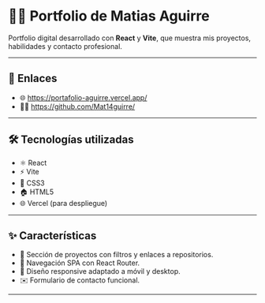 # 👨‍💻 Portfolio de Matias Aguirre

Portfolio digital desarrollado con **React** y **Vite**, que muestra mis proyectos, habilidades y contacto profesional.

---

## 🔗 Enlaces

- 🌐 https://portafolio-aguirre.vercel.app/
- 🧑‍💻 https://github.com/Mat14guirre/

---

## 🛠️ Tecnologías utilizadas

- ⚛️ React  
- ⚡ Vite  
- 🎨 CSS3  
- 🏠 HTML5  
- 🌐 Vercel (para despliegue)  

---

## ✨ Características

- 📂 Sección de proyectos con filtros y enlaces a repositorios.  
- 🧭 Navegación SPA con React Router.  
- 📱 Diseño responsive adaptado a móvil y desktop.  
- ✉️ Formulario de contacto funcional.  

---
